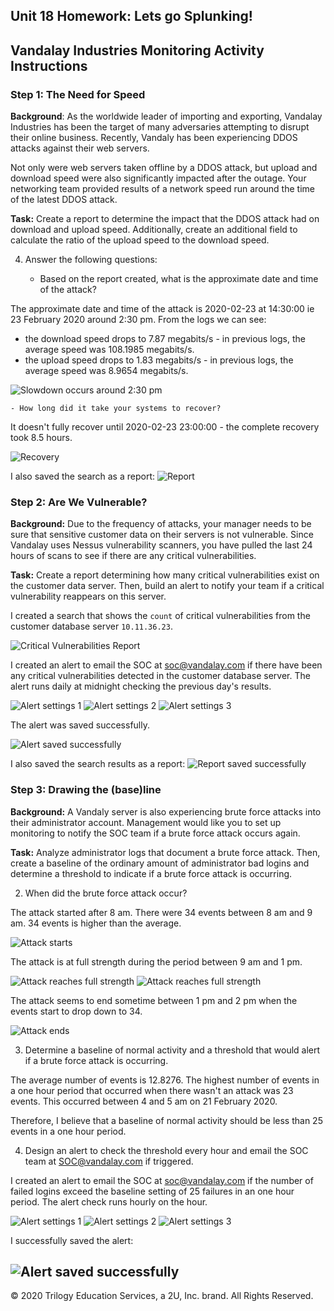 ## Unit 18 Homework: Lets go Splunking!

## Vandalay Industries Monitoring Activity Instructions


### Step 1: The Need for Speed 

**Background**: As the worldwide leader of importing and exporting, Vandalay Industries has been the target of many adversaries attempting to disrupt their online business. Recently, Vandaly has been experiencing DDOS attacks against their web servers.

Not only were web servers taken offline by a DDOS attack, but upload and download speed were also significantly impacted after the outage. Your networking team provided results of a network speed run around the time of the latest DDOS attack.

**Task:** Create a report to determine the impact that the DDOS attack had on download and upload speed. Additionally, create an additional field to calculate the ratio of the upload speed to the download speed.


4. Answer the following questions:

    - Based on the report created, what is the approximate date and time of the attack?

The approximate date and time of the attack is 2020-02-23 at 14:30:00 ie 23 February 2020 around 2:30 pm.
From the logs we can see:
* the download speed drops to 7.87 megabits/s - in previous logs, the average speed was 108.1985 megabits/s.  
* the upload speed drops to 1.83 megabits/s - in previous logs, the average speed was 8.9654 megabits/s.

![Slowdown occurs around 2:30 pm](screenshots/enhanced/step1_need_for_speed.png)

    - How long did it take your systems to recover?

It doesn't fully recover until 2020-02-23 23:00:00 - the complete recovery took 8.5 hours.

![Recovery](screenshots/enhanced/step1_need_for_speed_recovery_with_captions.png)

I also saved the search as a report:
![Report](screenshots/originals/step1_need_for_speed_report.png)

### Step 2: Are We Vulnerable? 

**Background:**  Due to the frequency of attacks, your manager needs to be sure that sensitive customer data on their servers is not vulnerable. Since Vandalay uses Nessus vulnerability scanners, you have pulled the last 24 hours of scans to see if there are any critical vulnerabilities.

**Task:** Create a report determining how many critical vulnerabilities exist on the customer data server. Then, build an alert to notify your team if a critical vulnerability reappears on this server.


I created a search that shows the `count` of critical vulnerabilities from the customer database server `10.11.36.23`.

![Critical Vulnerabilities Report](screenshots/originals/step2_search.png)

I created an alert to email the SOC at soc@vandalay.com if there have been any critical vulnerabilities detected in the customer database server. The alert runs daily at midnight checking the previous day's results.

![Alert settings 1](screenshots/originals/step2_alert_part1.png)
![Alert settings 2](screenshots/originals/step2_alert_part2.png)
![Alert settings 3](screenshots/originals/step2_alert_part3.png)

The alert was saved successfully.

![Alert saved successfully](screenshots/originals/step2_alert_saved.png)

I also saved the search results as a report:
![Report saved successfully](screenshots/originals/step2_report_all_time.png)


### Step 3: Drawing the (base)line

**Background:**  A Vandaly server is also experiencing brute force attacks into their administrator account. Management would like you to set up monitoring to notify the SOC team if a brute force attack occurs again.


**Task:** Analyze administrator logs that document a brute force attack. Then, create a baseline of the ordinary amount of administrator bad logins and determine a threshold to indicate if a brute force attack is occurring.

2. When did the brute force attack occur?


The attack started after 8 am. There were 34 events between 8 am and 9 am. 34 events is higher than the average.

![Attack starts](screenshots/originals/step3_attack_0.png)

The attack is at full strength during the period between 9 am and 1 pm.

![Attack reaches full strength](screenshots/originals/step3_attack_1.png)
![Attack reaches full strength](screenshots/originals/step3_attack_2.png)

The attack seems to end sometime between 1 pm and 2 pm when the events start to drop down to 34.

![Attack ends](screenshots/originals/step3_attack_3.png)

      
3. Determine a baseline of normal activity and a threshold that would alert if a brute force attack is occurring.

The average number of events is 12.8276.
The highest number of events in a one hour period that occurred when there wasn't an attack was 23 events. This occurred between 4 and 5 am on 21 February 2020.

Therefore, I believe that a baseline of normal activity should be less than 25 events in a one hour period.

4. Design an alert to check the threshold every hour and email the SOC team at SOC@vandalay.com if triggered. 

I created an alert to email the SOC at soc@vandalay.com if the number of failed logins exceed the baseline setting of 25 failures in an one hour period.
The alert check runs hourly on the hour.

![Alert settings 1](screenshots/originals/step3_alert_part1.png)
![Alert settings 2](screenshots/originals/step3_alert_part2.png)
![Alert settings 3](screenshots/originals/step3_alert_part3.png)

I successfully saved the alert:

![Alert saved successfully](screenshots/originals/step3_alert_saved.png)
---

© 2020 Trilogy Education Services, a 2U, Inc. brand. All Rights Reserved.

